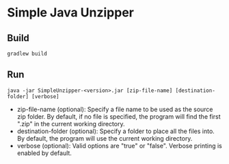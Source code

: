 # Simple Java Unzipper

## Build
`gradlew build`

## Run
`java -jar SimpleUnzipper-<version>.jar [zip-file-name] [destination-folder] [verbose]`

 - zip-file-name (optional): Specify a file name to be used as the source zip folder. By default, if no file is specified, the program will find the first ".zip" in the current working directory.
 - destination-folder (optional): Specify a folder to place all the files into. By default, the program will use the current working directory.
 - verbose (optional): Valid options are "true" or "false". Verbose printing is enabled by default.
